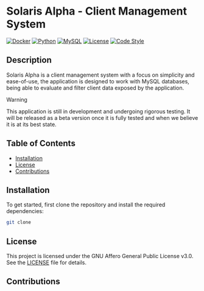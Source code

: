 # Solaris Alpha - Client Management System

[![Docker](https://img.shields.io/badge/-Docker-black?style=flat&logo=docker&logoColor=2496ED)]()
[![Python](https://img.shields.io/badge/-Python-black?style=flat&logo=python&logoColor=FFD43B)]()
[![MySQL](https://img.shields.io/badge/-MySQL-black?style=flat&logo=mysql&logoColor=00758F)]()
[![License](https://img.shields.io/badge/-AGPL-black?style=flat&logo=gnu&logoColor=A42E2B)]()
[![Code Style](https://img.shields.io/badge/-Code%20Style-black?style=flat&logo=codefactor&logoColor=A42E2B)](https://google.github.io/styleguide/pyguide.html)

## Description

Solaris Alpha is a client management system with a focus on simplicity and ease-of-use, the application is
designed to work with MySQL databases, being able to evaluate and filter client data exposed by
the application.

> [!WARNING] 
> This application is still in development and undergoing rigorous testing. It will be
> released as a beta version once it is fully tested and when we believe it is at its
> best state.

## Table of Contents
 
- [Installation](#installation)
- [License](#license)
- [Contributions](#contributions)

## Installation

To get started, first clone the repository and install the required dependencies:
```bash
git clone 
```

## License

This project is licensed under the GNU Affero General Public License v3.0. See the [LICENSE](LICENSE) file for details.

## Contributions





